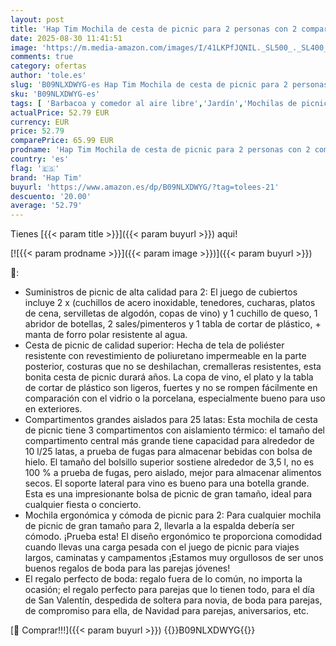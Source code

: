 ```yaml
---
layout: post
title: 'Hap Tim Mochila de cesta de picnic para 2 personas con 2 compartimentos aislados  soporte para vino  manta de forro polar  juego de cubiertos  ideal para regalo'
date: 2025-08-30 11:41:51
image: 'https://m.media-amazon.com/images/I/41LKPfJQNIL._SL500_._SL400_.jpg'
comments: true
category: ofertas
author: 'tole.es'
slug: 'B09NLXDWYG-es Hap Tim Mochila de cesta de picnic para 2 personas con 2...'
sku: 'B09NLXDWYG-es'
tags: [ 'Barbacoa y comedor al aire libre','Jardín','Mochilas de picnic para vajilla de exterior y picnic','Vajilla de exterior y picnic','hap tim','mochila','🇪🇸', ]
actualPrice: 52.79 EUR
currency: EUR
price: 52.79
comparePrice: 65.99 EUR
prodname: 'Hap Tim Mochila de cesta de picnic para 2 personas con 2 compartimentos aislados  soporte para vino  manta de forro polar  juego de cubiertos  ideal para regalo'
country: 'es'
flag: '🇪🇸'
brand: 'Hap Tim'
buyurl: 'https://www.amazon.es/dp/B09NLXDWYG/?tag=tolees-21'
descuento: '20.00'
average: '52.79'
---
```


Tienes [{{< param title >}}]({{< param buyurl >}}) aqui!

[![{{< param prodname >}}]({{< param image >}})]({{< param buyurl >}})

🔎:

- Suministros de picnic de alta calidad para 2: El juego de cubiertos incluye 2 x (cuchillos de acero inoxidable, tenedores, cucharas, platos de cena, servilletas de algodón, copas de vino) y 1 cuchillo de queso, 1 abridor de botellas, 2 sales/pimenteros y 1 tabla de cortar de plástico, + manta de forro polar resistente al agua.
- Cesta de picnic de calidad superior: Hecha de tela de poliéster resistente con revestimiento de poliuretano impermeable en la parte posterior, costuras que no se deshilachan, cremalleras resistentes, esta bonita cesta de picnic durará años. La copa de vino, el plato y la tabla de cortar de plástico son ligeros, fuertes y no se rompen fácilmente en comparación con el vidrio o la porcelana, especialmente bueno para uso en exteriores.
- Compartimentos grandes aislados para 25 latas: Esta mochila de cesta de picnic tiene 3 compartimentos con aislamiento térmico: el tamaño del compartimento central más grande tiene capacidad para alrededor de 10 l/25 latas, a prueba de fugas para almacenar bebidas con bolsa de hielo. El tamaño del bolsillo superior sostiene alrededor de 3,5 l, no es 100 % a prueba de fugas, pero aislado, mejor para almacenar alimentos secos. El soporte lateral para vino es bueno para una botella grande. Esta es una impresionante bolsa de picnic de gran tamaño, ideal para cualquier fiesta o concierto.
- Mochila ergonómica y cómoda de picnic para 2: Para cualquier mochila de picnic de gran tamaño para 2, llevarla a la espalda debería ser cómodo. ¡Prueba esta! El diseño ergonómico te proporciona comodidad cuando llevas una carga pesada con el juego de picnic para viajes largos, caminatas y campamentos ¡Estamos muy orgullosos de ser unos buenos regalos de boda para las parejas jóvenes!
- El regalo perfecto de boda: regalo fuera de lo común, no importa la ocasión; el regalo perfecto para parejas que lo tienen todo, para el día de San Valentín, despedida de soltera para novia, de boda para parejas, de compromiso para ella, de Navidad para parejas, aniversarios, etc.

[🛒 Comprar!!!]({{< param buyurl >}})
{{<world>}}B09NLXDWYG{{</world>}}
